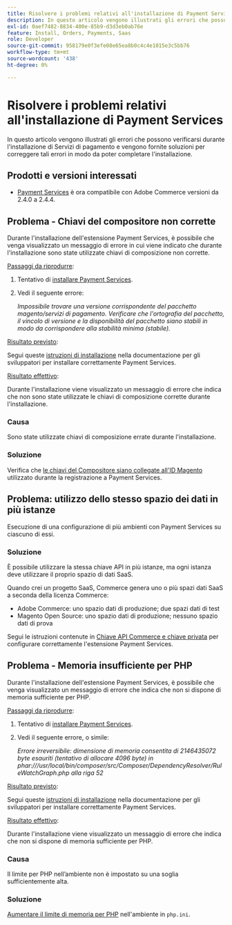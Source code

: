 ```yaml
---
title: Risolvere i problemi relativi all'installazione di Payment Services
description: In questo articolo vengono illustrati gli errori che possono verificarsi durante l'installazione di Servizi di pagamento e vengono fornite soluzioni per correggere tali errori in modo da poter completare l'installazione.
exl-id: 0aef7482-8834-400e-85b9-d3d3eb0ab76e
feature: Install, Orders, Payments, Saas
role: Developer
source-git-commit: 958179e0f3efe08e65ea8b0c4c4e1015e3c5bb76
workflow-type: tm+mt
source-wordcount: '438'
ht-degree: 0%

---
```


# Risolvere i problemi relativi all&#39;installazione di Payment Services

In questo articolo vengono illustrati gli errori che possono verificarsi durante l&#39;installazione di Servizi di pagamento e vengono fornite soluzioni per correggere tali errori in modo da poter completare l&#39;installazione.

## Prodotti e versioni interessati

* [Payment Services](https://marketplace.magento.com/magento-payment-services.html) è ora compatibile con Adobe Commerce versioni da 2.4.0 a 2.4.4.

## Problema - Chiavi del compositore non corrette

Durante l&#39;installazione dell&#39;estensione Payment Services, è possibile che venga visualizzato un messaggio di errore in cui viene indicato che durante l&#39;installazione sono state utilizzate chiavi di composizione non corrette.

<u>Passaggi da riprodurre</u>:

1. Tentativo di [installare Payment Services](https://experienceleague.adobe.com/docs/commerce-merchant-services/payment-services/get-started/install.html).
1. Vedi il seguente errore:

   *Impossibile trovare una versione corrispondente del pacchetto magento/servizi di pagamento. Verificare che l&#39;ortografia del pacchetto, il vincolo di versione e la disponibilità del pacchetto siano stabili in modo da corrispondere alla stabilità minima (stabile).*

<u>Risultato previsto</u>:

Segui queste [istruzioni di installazione](https://experienceleague.adobe.com/docs/commerce-merchant-services/payment-services/get-started/install.html) nella documentazione per gli sviluppatori per installare correttamente Payment Services.

<u>Risultato effettivo</u>:

Durante l&#39;installazione viene visualizzato un messaggio di errore che indica che non sono state utilizzate le chiavi di composizione corrette durante l&#39;installazione.

### Causa

Sono state utilizzate chiavi di composizione errate durante l&#39;installazione.

### Soluzione

Verifica che [le chiavi del Compositore siano collegate all&#39;ID Magento](https://experienceleague.adobe.com/docs/commerce-merchant-services/payment-services/get-started/install.html#incorrect-composer-keys) utilizzato durante la registrazione a Payment Services.

## Problema: utilizzo dello stesso spazio dei dati in più istanze

Esecuzione di una configurazione di più ambienti con Payment Services su ciascuno di essi.

### Soluzione

È possibile utilizzare la stessa chiave API in più istanze, ma ogni istanza deve utilizzare il proprio spazio di dati SaaS.

Quando crei un progetto SaaS, Commerce genera uno o più spazi dati SaaS a seconda della licenza Commerce:

* Adobe Commerce: uno spazio dati di produzione; due spazi dati di test
* Magento Open Source: uno spazio dati di produzione; nessuno spazio dati di prova

Segui le istruzioni contenute in [Chiave API Commerce e chiave privata](https://experienceleague.adobe.com/docs/commerce-merchant-services/payment-services/get-started/connect.html#obtain-api-credentials) per configurare correttamente l&#39;estensione Payment Services.

## Problema - Memoria insufficiente per PHP

Durante l&#39;installazione dell&#39;estensione Payment Services, è possibile che venga visualizzato un messaggio di errore che indica che non si dispone di memoria sufficiente per PHP.

<u>Passaggi da riprodurre</u>:

1. Tentativo di [installare Payment Services](https://experienceleague.adobe.com/docs/commerce-merchant-services/payment-services/get-started/install.html).
1. Vedi il seguente errore, o simile:

   *Errore irreversibile: dimensione di memoria consentita di 2146435072 byte esauriti (tentativo di allocare 4096 byte) in phar:///usr/local/bin/composer/src/Composer/DependencyResolver/RuleWatchGraph.php alla riga 52*

<u>Risultato previsto</u>:

Segui queste [istruzioni di installazione](https://experienceleague.adobe.com/docs/commerce-merchant-services/payment-services/get-started/install.html) nella documentazione per gli sviluppatori per installare correttamente Payment Services.

<u>Risultato effettivo</u>:

Durante l&#39;installazione viene visualizzato un messaggio di errore che indica che non si dispone di memoria sufficiente per PHP.

### Causa

Il limite per PHP nell’ambiente non è impostato su una soglia sufficientemente alta.

### Soluzione

[Aumentare il limite di memoria per PHP](https://experienceleague.adobe.com/docs/commerce-merchant-services/payment-services/get-started/install.html#not-enough-memory-for-php) nell&#39;ambiente in `php.ini`.
